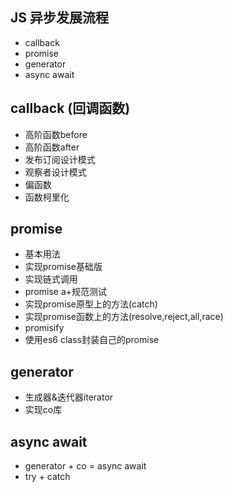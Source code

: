 ## JS 异步发展流程
- callback
- promise
- generator
- async await

## callback (回调函数)
- 高阶函数before
- 高阶函数after
- 发布订阅设计模式
- 观察者设计模式
- 偏函数 
- 函数柯里化

## promise
- 基本用法
- 实现promise基础版
- 实现链式调用
- promise a+规范测试
- 实现promise原型上的方法(catch)
- 实现promise函数上的方法(resolve,reject,all,race)
- promisify
- 使用es6 class封装自己的promise
  
## generator
- 生成器&迭代器iterator
- 实现co库
  
## async await
- generator + co = async await
- try + catch